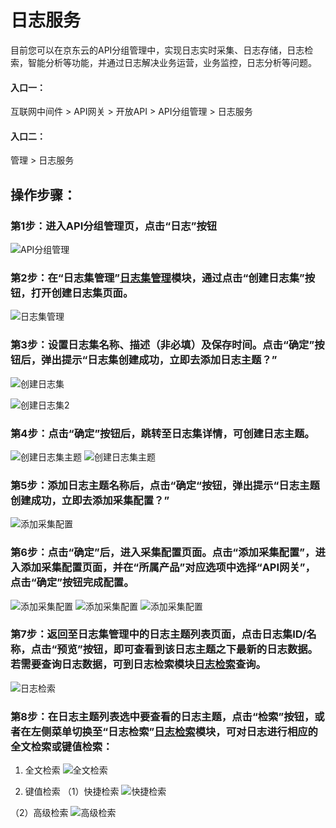# 日志服务

目前您可以在京东云的API分组管理中，实现日志实时采集、日志存储，日志检索，智能分析等功能，并通过日志解决业务运营，业务监控，日志分析等问题。

#### 入口一：

互联网中间件 > API网关 > 开放API > API分组管理 > 日志服务

#### 入口二：

管理 > 日志服务



##  操作步骤：
###  第1步：进入API分组管理页，点击“日志”按钮

 ![API分组管理](../../../../../image/Internet-Middleware/API-Gateway/Log_Service_APIGroupList.png)


###  第2步：在“日志集管理”[日志集管理](https://logs-console.jdcloud.com/logset/list)模块，通过点击“创建日志集”按钮，打开创建日志集页面。

 ![日志集管理](../../../../../image/Internet-Middleware/API-Gateway/Log_Service_logset1.png)
 

###  第3步：设置日志集名称、描述（非必填）及保存时间。点击“确定”按钮后，弹出提示“日志集创建成功，立即去添加日志主题？”

![创建日志集](../../../../../image/Internet-Middleware/API-Gateway/Log_Service_logset2.png)

![创建日志集2](../../../../../image/Internet-Middleware/API-Gateway/Log_Service_logset3.png)

###  第4步：点击“确定”按钮后，跳转至日志集详情，可创建日志主题。

![创建日志集主题](../../../../../image/Internet-Middleware/API-Gateway/Log_Service_logset_theme1.png)
![创建日志集主题](../../../../../image/Internet-Middleware/API-Gateway/Log_Service_logset_theme2.png)

###  第5步：添加日志主题名称后，点击“确定“按钮，弹出提示“日志主题创建成功，立即去添加采集配置？”
![添加采集配置](../../../../../image/Internet-Middleware/API-Gateway/Log_Service_logset_config1.png)

###  第6步：点击“确定”后，进入采集配置页面。点击“添加采集配置”，进入添加采集配置页面，并在“所属产品”对应选项中选择“API网关”，点击“确定”按钮完成配置。
![添加采集配置](../../../../../image/Internet-Middleware/API-Gateway/Log_Service_logset_config2.png)
![添加采集配置](../../../../../image/Internet-Middleware/API-Gateway/Log_Service_logset_config3.png)
![添加采集配置](../../../../../image/Internet-Middleware/API-Gateway/Log_Service_logset_config4.png)

###  第7步：返回至日志集管理中的日志主题列表页面，点击日志集ID/名称，点击“预览”按钮，即可查看到该日志主题之下最新的日志数据。若需要查询日志数据，可到日志检索模块[日志检索](https://logs-console.jdcloud.com/search)查询。
![日志检索](../../../../../image/Internet-Middleware/API-Gateway/Log_Service_logset_preview.png)

###  第8步：在日志主题列表选中要查看的日志主题，点击“检索”按钮，或者在左侧菜单切换至“日志检索”[日志检索](https://logs-console.jdcloud.com/search)模块，可对日志进行相应的全文检索或键值检索：
1. 全文检索
![全文检索](../../../../../image/Internet-Middleware/API-Gateway/Log_Service_logset_retrieval_1.png)

2. 键值检索
（1）快捷检索
![快捷检索](../../../../../image/Internet-Middleware/API-Gateway/Log_Service_logset_retrieval_2.png)

（2）高级检索
![高级检索](../../../../../image/Internet-Middleware/API-Gateway/Log_Service_logset_retrieval_3.png)

